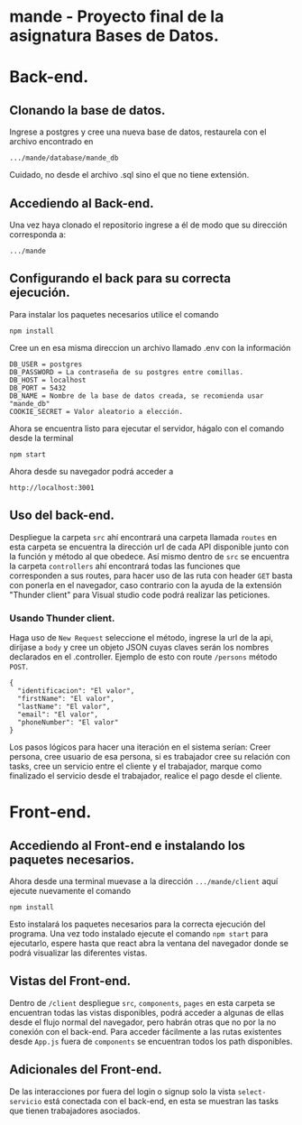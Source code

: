 # mande - Proyecto final de la asignatura Bases de Datos.

# Back-end.

## Clonando la base de datos.

Ingrese a postgres y cree una nueva base de datos, restaurela con el archivo encontrado en

```
.../mande/database/mande_db
```

Cuidado, no desde el archivo .sql sino el que no tiene extensión.

## Accediendo al Back-end.

Una vez haya clonado el repositorio ingrese a él de modo que su dirección corresponda a:

```
.../mande
```

## Configurando el back para su correcta ejecución.

Para instalar los paquetes necesarios utilice el comando 

```
npm install
```

Cree un en esa misma direccion un archivo llamado .env con la información
```
DB_USER = postgres
DB_PASSWORD = La contraseña de su postgres entre comillas.
DB_HOST = localhost 
DB_PORT = 5432
DB_NAME = Nombre de la base de datos creada, se recomienda usar "mande_db"
COOKIE_SECRET = Valor aleatorio a elección.
```

Ahora se encuentra listo para ejecutar el servidor, hágalo con el comando desde la terminal

```
npm start
```
Ahora desde su navegador podrá acceder a 
```
http://localhost:3001
```
## Uso del back-end.
 
Despliegue la carpeta `src` ahí encontrará una carpeta llamada `routes` en esta carpeta se encuentra la dirección url de cada API disponible junto con la función y método al que obedece. Así mismo dentro de `src` se encuentra la carpeta `controllers` ahí encontrará todas las funciones que corresponden a sus routes, para hacer uso de las ruta con header `GET` basta con ponerla en el navegador, caso contrario con la ayuda de la extensión "Thunder client" para Visual studio code podrá realizar las peticiones.

### Usando Thunder client.

Haga uso de `New Request` seleccione el método, ingrese la url de la api, diríjase a `body` y cree un objeto JSON cuyas claves serán los nombres declarados en el .controller.
Ejemplo de esto con route `/persons` método `POST`.

```
{
  "identificacion": "El valor",
  "firstName": "El valor",
  "lastName": "El valor",
  "email": "El valor",
  "phoneNumber": "El valor"
}
```
Los pasos lógicos para hacer una iteración en el sistema serían: Creer persona, cree usuario de esa persona, si es trabajador cree su relación con tasks, cree un servicio entre el cliente y el trabajador, marque como finalizado el servicio desde el trabajador, realice el pago desde el cliente. 

# Front-end.
## Accediendo al Front-end e instalando los paquetes necesarios.
Ahora desde una terminal muevase a la dirección `.../mande/client` aquí ejecute nuevamente el comando 
```
npm install
```
Esto instalará los paquetes necesarios para la correcta ejecución del programa.
Una vez todo instalado ejecute el comando `npm start` para ejecutarlo, espere hasta que react abra la ventana del navegador donde se podrá visualizar las diferentes vistas.
## Vistas del Front-end.
Dentro de `/client` despliegue `src`, `components`, `pages` en esta carpeta se encuentran todas las vistas disponibles, podrá acceder a algunas de ellas desde el flujo normal del navegador, pero habrán otras que no por la no conexión con el back-end. Para acceder fácilmente a las rutas existentes desde `App.js` fuera de `components` se encuentran todos los path disponibles.
## Adicionales del Front-end.
De las interacciones por fuera del login o signup solo la vista `select-servicio` está conectada con el back-end, en esta se muestran las tasks que tienen trabajadores asociados.










